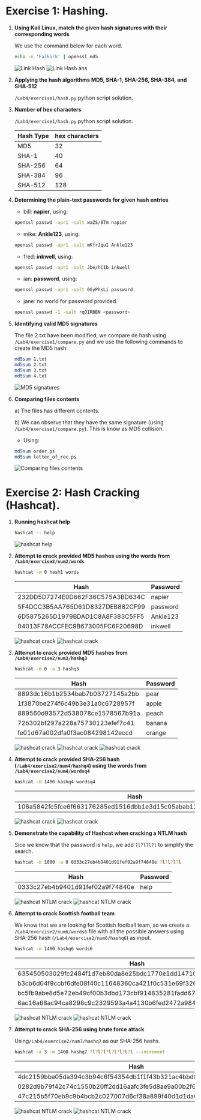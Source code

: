 # Exercise 1: Hashing.

1. **Using Kali Linux, match the given hash signatures with their corresponding words** 

    We use the command below for each word.

    ```bash
    echo -n 'Falkirk' | openssl md5
    ```
    ![Link Hash](/Lab4/exercise1/img/1_1.png)
    ![Link Hash ans](/Lab4/exercise1/img/1_2.png)

2. **Applying the hash algorithms MD5, SHA-1, SHA-256, SHA-384, and SHA-512** 

    `/Lab4/exercise1/hash.py` python script solution.

3. **Number of hex characters** 

    `/Lab4/exercise1/hash.py` python script solution.

    | Hash Type      | hex characters | 
    |----------------|-----------|
    | MD5      | 32  |
    | SHA-1    | 40  |
    | SHA-256  | 64  |
    | SHA-384  | 96  |
    | SHA-512  | 128 |

4. **Determining the plain-text passwords for given hash entries**

   - bill: **napier**, using:
    ```bash
    openssl passwd -apr1 -salt waZS/8Tm napier
    ```

   - mike: **Ankle123**, using:
    ```bash
    openssl passwd -apr1 -salt mKfrJquI Ankle123
     ```

   - fred: **inkwell**, using:
    ```bash
    openssl passwd -apr1 -salt Jbe/hCIb inkwell  
    ```
   - ian: **password**, using:
    ```bash
    openssl passwd -apr1 -salt 0GyPhsLi password
    ```
   - jane: no world for password provided.
    ```bash
    openssl passwd -1 -salt rqOIRBBN <password>
    ```

5. **Identifying valid MD5 signatures**

    The file 2.txt have been modified, we compare de hash using `/Lab4/exercise1/compare.py` and we use the following commands to create the MD5 hash:

     ```bash
    md5sum 1.txt
    md5sum 2.txt
    md5sum 3.txt
    md5sum 4.txt
    ```   
    ![MD5 signatures](/Lab4/exercise1/img/1_3.png)

6. **Comparing files contents**

    a) The files has different contents.

    b) We can observe that they have the same signature (using `/Lab4/exercise1/compare.py`). This is know as MD5 collision.

    - Using:

    ```bash
    md5sum order.ps
    md5sum letter_of_rec.ps
    ```
    ![Comparing files contents](/Lab4/exercise1/img/1_4.png)

# Exercise 2: Hash Cracking (Hashcat).

1. **Running hashcat help**
    ```bash
    hashcat -- help
    ```
    ![hashcat help](/Lab4/exercise2/img/2_1.png)

2. **Attempt to crack provided MD5 hashes using the words from `/Lab4/exercise2/num2/words`**

    ```bash
    hashcat -m 0 hash1 words
    ```

    | Hash      | Password | 
    |-------------------------|-----------|
    | 232DD5D7274E0D662F36C575A3BD634C  | napier   |
    | 5F4DCC3B5AA765D61D8327DEB882CF99  | password  |
    | 6D5875265D1979BDAD1C8A8F383C5FF5  | Ankle123  |
    | 04013F78ACCFEC9B673005FC6F20698D  | inkwell |

    ![hashcat crack](/Lab4/exercise2/img/2_2.png)
    ![hashcat crack](/Lab4/exercise2/img/2_3.png)

3. **Attempt to crack provided MD5 hashes from `/Lab4/exercise2/num3/hashq3`**

    ```bash
    hashcat -m 0 -a 3 hashq3 
    ```

    | Hash      | Password | 
    |-------------------------|-----------|
    | 8893dc16b1b2534bab7b03727145a2bb  | pear   |
    | 1f3870be274f6c49b3e31a0c6728957f  | apple  |
    | 889560d93572d538078ce1578567b91a  | peach  |
    | 72b302bf297a228a75730123efef7c41  | banana |
    | fe01d67a002dfa0f3ac084298142eccd  | orange |

    ![hashcat crack](/Lab4/exercise2/img/2_4.png)
    ![hashcat crack](/Lab4/exercise2/img/2_5.png)
    ![hashcat crack](/Lab4/exercise2/img/2_6.png)

4. **Attempt to crack provided SHA-256 hash (`/Lab4/exercise2/num4/hashq4`) using the words from `/Lab4/exercise2/num4/wordsq4`**

    ```bash
    hashcat -m 1400 hashq4 wordsq4
    ```

    | Hash      | Password | 
    |-------------------------|-----------|
    | 106a5842fc5fce6f663176285ed1516dbb1e3d15c05abab12fdca46d60b539b7  | help  |

    ![hashcat crack](/Lab4/exercise2/img/2_7.png)
    ![hashcat crack](/Lab4/exercise2/img/2_8.png)

5. **Demonstrate the capability of Hashcat when cracking a NTLM hash**

    Sice we know that the password is `help`, we add `?l?l?l?l` to simplify the search.

    ```bash
    hashcat -m 1000 -a 0 0333c27eb4b9401d91fef02a9f74840e ?l?l?l?l
    ```

    | Hash      | Password | 
    |-------------------------|-----------|
    | 0333c27eb4b9401d91fef02a9f74840e  | help  |

    ![hashcat NTLM crack](/Lab4/exercise2/img/2_9.png)
    ![hashcat NTLM crack](/Lab4/exercise2/img/2_10.png)

6. **Attempt to crack Scottish football team**

    We know that we are looking for Scottish football team, so we create a `/Lab4/exercise2/num6/words6` file with all the possible answers using SHA-256 hash (`/Lab4/exercise2/num6/hashq6`) as input.

    ```bash
    hashcat -m 1400 hashq6 words6
    ```

    | Hash      | Password | 
    |-------------------------|-----------|
    | 635450503029fc2484f1d7eb80da8e25bdc1770e1dd14710c592c8929ba37ee9  | celtic |
    | b3cb6d04f9ccbf6dfe08f40c11648360ca421f0c531e69f326a72dc7e80a0912  | falkirk  |
    | bc5fb9abe8d5e72eb49cf00b3dbd173cbf914835281fadd674d5a2b680e47d50  | aberdeen  |
    | 6ac16a68ac94ca8298c9c2329593a4a4130b6fed2472a98424b7b4019ef1d968  | livingston |

    ![hashcat NTLM crack](/Lab4/exercise2/img/2_11.png)
    ![hashcat NTLM crack](/Lab4/exercise2/img/2_12.png)

7. **Attempt to crack SHA-256 using brute force attack**

    Using`/Lab4/exercise2/num7/hashq7` as our SHA-256 hashs.

    ```bash
    hashcat -a 3 -m 1400 hashq7 ?l?l?l?l?l?l?l?l --increment
    ```

    | Hash      | Password | 
    |-------------------------|-----------|
    | 4dc2159bba05da394c3b94c6f54354db1f1f43b321ac4bbdfc2f658237858c70  | hair |
    | 0282d9b79f42c74c1550b20ff2dd16aafc3fe5d8ae9a00b2f66996d0ae882775  | face  |
    | 47c215b5f70eb9c9b4bcb2c027007d6cf38a899f40d1d1da6922e49308b15b69  | eye  |

    ![hashcat NTLM crack](/Lab4/exercise2/img/2_13.png)
    ![hashcat NTLM crack](/Lab4/exercise2/img/2_14.png)
    